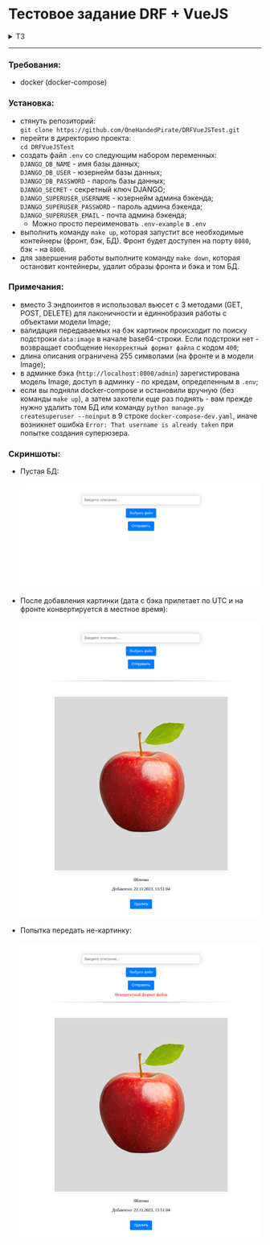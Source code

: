 # Тестовое задание DRF + VueJS

<details>
  <summary>ТЗ</summary>
    Реализовать API с 3мя эндпоинтами.<br>
    1.1. Принимает json с картинкой (base64) и описание картинки в виде текста.<br>
    1.2. Отдает список картинок с описанием.<br>
    1.3. Удаляет картинку из бд по ID.<br>
    Реализовать интерфейс который общается с API из пункта 1.<br>
    2.1. Форма по отправке картинки с описанием.<br>
    2.2. Список всех картинок с кнопкой удаления.<br>

</details>

<hr>

### Требования:

- docker (docker-compose)

### Установка:

- стянуть репозиторий:<br>`git clone https://github.com/OneHandedPirate/DRFVueJSTest.git`
- перейти в директорию проекта:<br>`cd DRFVueJSTest`
- создать файл `.env` со следующим набором переменных:<br>
`DJANGO_DB_NAME` - имя базы данных;<br>
`DJANGO_DB_USER` - юзернейм базы данных;<br>
`DJANGO_DB_PASSWORD` - пароль базы данных;<br>
`DJANGO_SECRET` - секретный ключ DJANGO;<br>
`DJANGO_SUPERUSER_USERNAME` - юзернейм админа бэкенда;<br>
`DJANGO_SUPERUSER_PASSWORD` - пароль админа бэкенда;<br>
`DJANGO_SUPERUSER_EMAIL` - почта админа бэкенда;<br>
  - Можно просто переименовать `.env-example` в `.env`
- выполнить команду `make up`, которая запустит все необходимые контейнеры (фронт, бэк, БД). Фронт будет доступен на порту `8080`, бэк - на `8000`.
- для завершения работы выполните команду `make down`, которая остановит контейнеры, удалит образы фронта и бэка и том БД.


### Примечания:

- вместо 3 эндпоинтов я использовал вьюсет с 3 методами (GET, POST, DELETE) для лаконичности и единнобразия работы с объектами модели Image;
- валидация передаваемых на бэк картинок происходит по поиску подстроки `data:image` в начале base64-строки. Если подстроки нет - возвращает сообщение `Некорректный формат файла` с кодом `400`;
- длина описания ограничена 255 символами (на фронте и в модели Image);
- в админке бэка (`http://localhost:8000/admin`) зарегистирована модель Image, доступ в админку - по кредам, определенным в `.env`;
- если вы подняли docker-compose и остановили вручную (без команды `make up`), а затем захотели еще раз поднять - вам прежде нужно удалить том БД или команду `python manage.py createsuperuser --noinput` в 9 строке `docker-compose-dev.yaml`, иначе возникнет ошибка `Error: That username is already taken` при попытке создания суперюзера.


### Скриншоты:

- Пустая БД:<br><br>![empty.png](images%2Fempty.png)


- После добавления картинки (дата с бэка прилетает по UTC и на фронте конвертируется в местное время):<br><br>![added.png](images%2Fadded.png)


- Попытка передать не-картинку:<br><br>![incorrent.png](images%2Fincorrent.png)